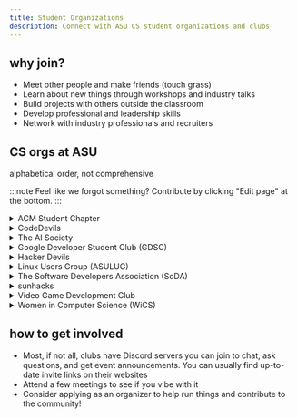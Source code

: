 ```yaml
---
title: Student Organizations
description: Connect with ASU CS student organizations and clubs
---
```


## why join?

- Meet other people and make friends (touch grass)
- Learn about new things through workshops and industry talks
- Build projects with others outside the classroom
- Develop professional and leadership skills
- Network with industry professionals and recruiters

## CS orgs at ASU

alphabetical order, not comprehensive

:::note
Feel like we forgot something? Contribute by clicking "Edit
page" at the bottom.
:::

<details>
<summary>ACM Student Chapter</summary>

ASU's chapter of ACM, the world's largest computing society. They host tech talks, workshops, and networking events for anyone interested in CS.

- Website: [asu.acm.org](https://asu.acm.org/)

</details>

<details>
<summary>CodeDevils</summary>

ASU Online’s first and largest software engineering student organization. Open to all ASU students, both online and in person, CodeDevils provides opportunities to collaborate on projects, build professional skills, and connect with a community of developers.

- Website: [Linktree](https://linktr.ee/codedevils)

</details>

<details>
<summary>The AI Society</summary>

Learn about AI and machine learning through hands-on workshops,
projects, and talks.

- Website: [ais-asu.com](https://www.ais-asu.com/)

</details>

<details>
<summary>Google Developer Student Club (GDSC)</summary>

Google's official student developer club at ASU. Learn about Google technologies, build cool projects, and get access to Google resources and workshops.

- Website: [asudsc.com](https://www.asudsc.com/)

</details>

<details>
<summary>Hacker Devils</summary>

Become technical interview-ready with Hacker Devils! They focus on helping students prepare for technical interviews by practicing Leetcode problems. Hosts sessions for beginners & the more experienced alike.

- Linktree: [linktr.ee/asuhackerdevils](https://linktr.ee/asuhackerdevils)

</details>

<details>
<summary>Linux Users Group (ASULUG)</summary>

The Linux Users Group at ASU brings together Linux and free-and-open-source software (FOSS) enthusiasts. They help new users get started with Linux, learn programming languages, and host multiple events throughout the year.

- Website: [new.asulug.org](https://new.asulug.org/)

</details>

<details>
<summary>The Software Developers Association (SoDA)</summary>

The oldest, largest, and most active CS club on campus. SoDA hosts workshops,
hackathons, and brings in industry professionals for info sessions.

- Website: [thesoda.io](https://thesoda.io)

</details>

<details>
<summary>sunhacks</summary>

ASU's largest hackathon, and the only one sponsored by MLH. Build something cool in 24 hours, meet other hackers, and compete for prizes. Great for first-time hackathon participants!

- Website: [sunhacks.io](https://sunhacks.io/)

</details>

<details>
<summary>Video Game Development Club</summary>

Make games with other students! They work on collaborative projects throughout the year, teach game engines like Unity, and host game jams.

- Sun Devil Central: [Video Game Development Club](https://sundevilcentral.eoss.asu.edu/vgdc/home/)

</details>

<details>
<summary>Women in Computer Science (WiCS)</summary>

A supportive community for women in tech at ASU. WiCS hosts study sessions, professional development workshops, and social events. Open to anyone who supports women in computing!

- Website: [asuwics.org](https://asuwics.org/)

</details>

## how to get involved

- Most, if not all, clubs have Discord servers you can join to chat,
  ask questions, and get event announcements. You can usually find
  up-to-date invite links on their websites
- Attend a few meetings to see if you vibe with it
- Consider applying as an organizer to help run things and contribute to the community!

